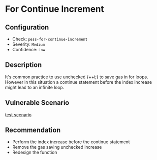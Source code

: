 # For Continue Increment

## Configuration
* Check: `pess-for-continue-increment`
* Severity: `Medium`
* Confidence: `Low`

## Description
It's common practice to use unchecked {++i;} to save gas in for loops. However in this situation a continue statement before the index increase might lead to an infinite loop.

## Vulnerable Scenario
[test scenario](../tests/for_continue_increment.sol)

## Recommendation
- Perform the index increase before the continue statement
- Remove the gas saving unchecked increase
- Redesign the function